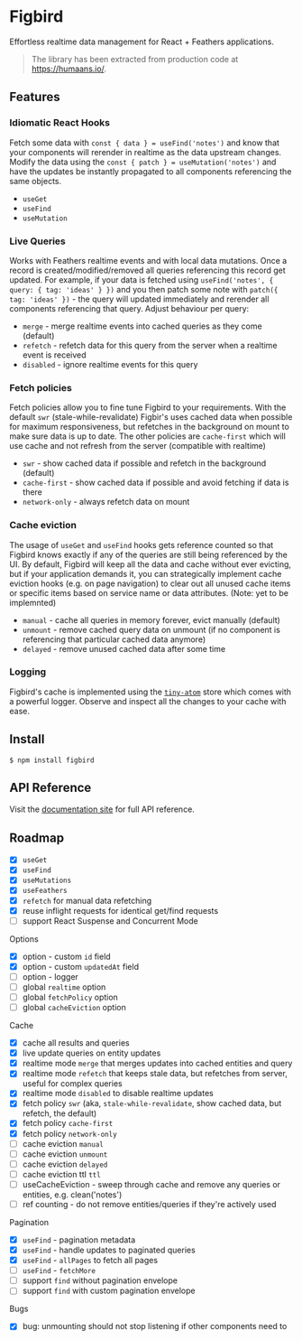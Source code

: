 # Figbird

Effortless realtime data management for React + Feathers applications.

> The library has been extracted from production code at https://humaans.io/.

## Features

### Idiomatic React Hooks

Fetch some data with `const { data } = useFind('notes')` and know that your components will rerender in realtime as the data upstream changes. Modify the data using the `const { patch } = useMutation('notes')` and have the updates be instantly propagated to all components referencing the same objects.

- `useGet`
- `useFind`
- `useMutation`

### Live Queries

Works with Feathers realtime events and with local data mutations. Once a record is created/modified/removed all queries referencing this record get updated. For example, if your data is fetched using `useFind('notes', { query: { tag: 'ideas' } })` and you then patch some note with `patch({ tag: 'ideas' })` - the query will updated immediately and rerender all components referencing that query. Adjust behaviour per query:

- `merge` - merge realtime events into cached queries as they come (default)
- `refetch` - refetch data for this query from the server when a realtime event is received
- `disabled` - ignore realtime events for this query

### Fetch policies

Fetch policies allow you to fine tune Figbird to your requirements. With the default `swr` (stale-while-revalidate) Figbir's uses cached data when possible for maximum responsiveness, but refetches in the background on mount to make sure data is up to date. The other policies are `cache-first` which will use cache and not refresh from the server (compatible with realtime)

- `swr` - show cached data if possible and refetch in the background (default)
- `cache-first` - show cached data if possible and avoid fetching if data is there
- `network-only` - always refetch data on mount

### Cache eviction

The usage of `useGet` and `useFind` hooks gets reference counted so that Figbird knows exactly if any of the queries are still being referenced by the UI. By default, Figbird will keep all the data and cache without ever evicting, but if your application demands it, you can strategically implement cache eviction hooks (e.g. on page navigation) to clear out all unused cache items or specific items based on service name or data attributes. (Note: yet to be implemnted)

- `manual` - cache all queries in memory forever, evict manually (default)
- `unmount` - remove cached query data on unmount (if no component is referencing that particular cached data anymore)
- `delayed` - remove unused cached data after some time

### Logging

Figbird's cache is implemented using the [`tiny-atom`](https://github.com/KidkArolis/tiny-atom) store which comes with a powerful logger. Observe and inspect all the changes to your cache with ease.

## Install

    $ npm install figbird

## API Reference

Visit the [documentation site](https://humaans.github.io/figbird/) for full API reference.

## Roadmap

- [x] `useGet`
- [x] `useFind`
- [x] `useMutations`
- [x] `useFeathers`
- [x] `refetch` for manual data refetching
- [x] reuse inflight requests for identical get/find requests
- [ ] support React Suspense and Concurrent Mode

Options

- [x] option - custom `id` field
- [x] option - custom `updatedAt` field
- [ ] option - logger
- [ ] global `realtime` option
- [ ] global `fetchPolicy` option
- [ ] global `cacheEviction` option

Cache

- [x] cache all results and queries
- [x] live update queries on entity updates
- [x] realtime mode `merge` that merges updates into cached entities and query
- [x] realtime mode `refetch` that keeps stale data, but refetches from server, useful for complex queries
- [x] realtime mode `disabled` to disable realtime updates
- [x] fetch policy `swr` (aka, `stale-while-revalidate`, show cached data, but refetch, the default)
- [x] fetch policy `cache-first`
- [x] fetch policy `network-only`
- [ ] cache eviction `manual`
- [ ] cache eviction `unmount`
- [ ] cache eviction `delayed`
- [ ] cache eviction ttl `ttl`
- [ ] useCacheEviction - sweep through cache and remove any queries or entities, e.g. clean('notes')
- [ ] ref counting - do not remove entities/queries if they're actively used

Pagination

- [x] `useFind` - pagination metadata
- [x] `useFind` - handle updates to paginated queries
- [x] `useFind` - `allPages` to fetch all pages
- [ ] `useFind` - `fetchMore`
- [ ] support `find` without pagination envelope
- [ ] support `find` with custom pagination envelope

Bugs

- [x] bug: unmounting should not stop listening if other components need to
